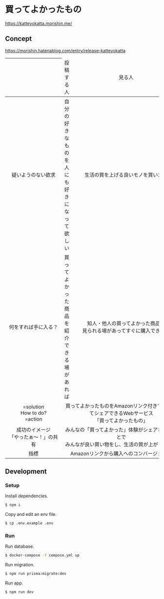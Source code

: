 # 買ってよかったもの

https://katteyokatta.morishin.me/

## Concept

https://morishin.hatenablog.com/entry/release-katteyokatta

<table>
  <thead>
    <tr style="text-align: center">
      <th></th>
      <td>投稿する人</td>
      <td>見る人</td>
    </tr>
  </thead>
  <tbody>
    <tr style="height:20px; text-align: center;">
      <td>疑いようのない欲求</td>
      <td>自分の好きなものを
        <br>人にも好きになって欲しい</td>
      <td>生活の質を上げる良いモノを買いたい
        <br>
      </td>
    </tr>
    <tr style="height:20px; text-align: center;">
      <td>何をすれば手に入る？</td>
      <td>買ってよかった商品を
        <br>紹介できる場があれば</td>
      <td>
        <div style="width: 341px; left: -3px;">知人・他人の買ってよかった商品を
          <br> 見られる場があってすぐに購入できれば
        </div>
      </td>
    </tr>
    <tr style="height:20px; text-align: center;">
      <td>
        <div style="width: 170px; left: -24px;"> =solution
          <br>How to do?
          <br> =action</div>
      </td>
      <td colspan="2">買ってよかったものをAmazonリンク付きでまとめてシェアできるWebサービス
        <br>「買ってよかったもの」</td>
    </tr>
    <tr style="height:20px; text-align: center;">
      <td>成功のイメージ
        <br>「やったぁ〜！」の共有</td>
      <td colspan="2">みんなの「買ってよかった」体験がシェアされることで
        <br>みんなが良い買い物をし、生活の質が上がっている
      </td>
    </tr>
    <tr style="height:20px; text-align: center;">
      <td>指標</td>
      <td colspan="2">Amazonリンクから購入へのコンバージョン率</td>
    </tr>
  </tbody>
</table>

## Development

### Setup

Install dependencies.

```sh
$ npm i
```

Copy and edit an env file.

```sh
$ cp .env.example .env
```

### Run

Run database.

```sh
$ docker-compose -f compose.yml up
```

Run migration.

```sh
$ npm run prisma:migrate:dev
```

Run app.

```sh
$ npm run dev
```

